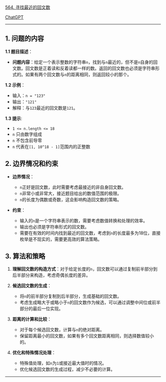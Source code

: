 [564. 寻找最近的回文数](https://leetcode.cn/problems/find-the-closest-palindrome)

[ChatGPT](https://chat.openai.com/share/10bf7e89-2683-4145-8cc3-06f78ac68832)

---

## 1. 问题的内容
**1.1 题目描述**：
- **问题内容**：给定一个表示整数的字符串`n`，找到与`n`最近的，但不是`n`自身的回文数。回文数是正着读和反着读都一样的数。返回的回文数也必须是字符串形式的。如果有两个回文数与`n`的距离相同，则返回较小的那个。


**1.2 示例**：
  - 输入：`n = "123"`
  - 输出：`"121"`
  - 解释：与`123`最近的回文数是`121`。

**1.3 提示**:
  - `1 <= n.length <= 18`
  - `n` 只由数字组成
  - `n` 不包含前导零
  - `n` 代表在`[1, 10^18 - 1]`范围内的正整数

## 2. 边界情况和约束
- **边界情况**：
  - `n`正好是回文数，此时需要考虑最接近的非自身回文数。
  - `n`非常小或非常大，接近题目给出的数值范围的极限。
  - `n`的长度为偶数或奇数，这会影响构造回文数的策略。

- **约束**：
  - 输入的`n`是一个字符串表示的数，需要考虑数值转换和处理的效率。
  - 输出也必须是字符串形式的回文数。
  - 需要在有效的时间内找到最近的回文数，考虑到`n`的长度最多为18位，直接枚举是不现实的，需要更高效的算法策略。



## 3. 算法和策略

1. **理解回文数的构造方式**：对于给定长度的`n`，回文数可以通过复制前半部分到后半部分来构造，考虑奇偶长度的差异。

2. **候选回文数的生成**：
   - 将`n`的前半部分复制到后半部分，生成基础的回文数。
   - 考虑生成略大于或略小于`n`的回文数作为候选，可以通过调整中间位或前半部分的最后一位实现。

3. **距离的计算和比较**：
   - 对于每个候选回文数，计算与`n`的绝对距离。
   - 保留距离最小的回文数，如果有多个回文数距离相同，则选择数值较小的。

4. **优化和特殊情况处理**：
   - 特殊值处理，如`n`为`1`或接近最大值时的情况。
   - 优化候选回文数的生成过程，减少不必要的计算。
---